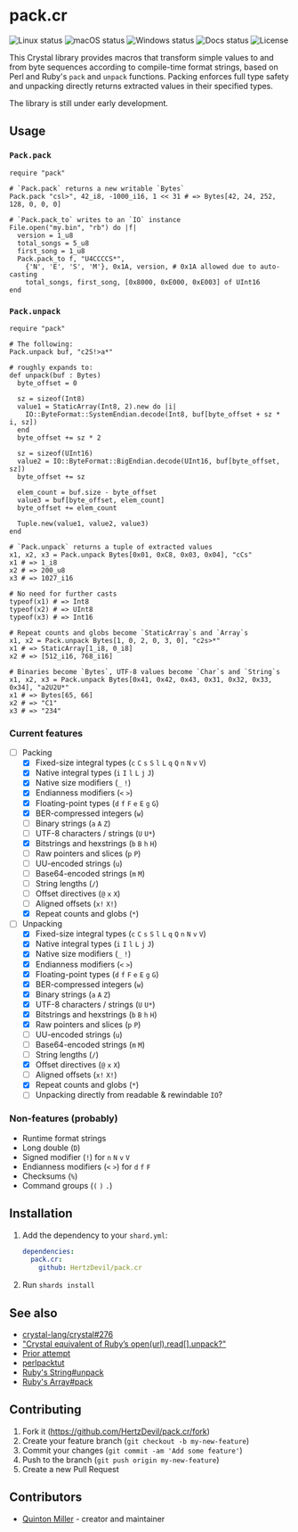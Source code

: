 # pack.cr

![Linux status](https://img.shields.io/github/workflow/status/HertzDevil/pack.cr/Linux%20CI?label=Linux)
![macOS status](https://img.shields.io/github/workflow/status/HertzDevil/pack.cr/macOS%20CI?label=macOS)
![Windows status](https://img.shields.io/github/workflow/status/HertzDevil/pack.cr/Windows%20CI?label=Windows)
![Docs status](https://img.shields.io/github/deployments/HertzDevil/pack.cr/github-pages?label=docs)
![License](https://img.shields.io/github/license/HertzDevil/pack.cr)

This Crystal library provides macros that transform simple values to and from
byte sequences according to compile-time format strings, based on Perl and
Ruby's `pack` and `unpack` functions. Packing enforces full type safety and
unpacking directly returns extracted values in their specified types.

The library is still under early development.

## Usage

### `Pack.pack`

```crystal
require "pack"

# `Pack.pack` returns a new writable `Bytes`
Pack.pack "csl>", 42_i8, -1000_i16, 1 << 31 # => Bytes[42, 24, 252, 128, 0, 0, 0]

# `Pack.pack_to` writes to an `IO` instance
File.open("my.bin", "rb") do |f|
  version = 1_u8
  total_songs = 5_u8
  first_song = 1_u8
  Pack.pack_to f, "U4CCCCS*",
    {'N', 'E', 'S', 'M'}, 0x1A, version, # 0x1A allowed due to auto-casting
    total_songs, first_song, [0x8000, 0xE000, 0xE003] of UInt16
end
```

### `Pack.unpack`

```crystal
require "pack"

# The following:
Pack.unpack buf, "c2S!>a*"

# roughly expands to:
def unpack(buf : Bytes)
  byte_offset = 0

  sz = sizeof(Int8)
  value1 = StaticArray(Int8, 2).new do |i|
    IO::ByteFormat::SystemEndian.decode(Int8, buf[byte_offset + sz * i, sz])
  end
  byte_offset += sz * 2

  sz = sizeof(UInt16)
  value2 = IO::ByteFormat::BigEndian.decode(UInt16, buf[byte_offset, sz])
  byte_offset += sz

  elem_count = buf.size - byte_offset
  value3 = buf[byte_offset, elem_count]
  byte_offset += elem_count

  Tuple.new(value1, value2, value3)
end

# `Pack.unpack` returns a tuple of extracted values
x1, x2, x3 = Pack.unpack Bytes[0x01, 0xC8, 0x03, 0x04], "cCs"
x1 # => 1_i8
x2 # => 200_u8
x3 # => 1027_i16

# No need for further casts
typeof(x1) # => Int8
typeof(x2) # => UInt8
typeof(x3) # => Int16

# Repeat counts and globs become `StaticArray`s and `Array`s
x1, x2 = Pack.unpack Bytes[1, 0, 2, 0, 3, 0], "c2s>*"
x1 # => StaticArray[1_i8, 0_i8]
x2 # => [512_i16, 768_i16]

# Binaries become `Bytes`, UTF-8 values become `Char`s and `String`s
x1, x2, x3 = Pack.unpack Bytes[0x41, 0x42, 0x43, 0x31, 0x32, 0x33, 0x34], "a2U2U*"
x1 # => Bytes[65, 66]
x2 # => "C1"
x3 # => "234"
```

### Current features

* [ ] Packing
  * [x] Fixed-size integral types (`c` `C` `s` `S` `l` `L` `q` `Q` `n` `N` `v` `V`)
  * [x] Native integral types (`i` `I` `l` `L` `j` `J`)
  * [x] Native size modifiers (`_` `!`)
  * [x] Endianness modifiers (`<` `>`)
  * [x] Floating-point types (`d` `f` `F` `e` `E` `g` `G`)
  * [x] BER-compressed integers (`w`)
  * [ ] Binary strings (`a` `A` `Z`)
  * [ ] UTF-8 characters / strings (`U` `U*`)
  * [x] Bitstrings and hexstrings (`b` `B` `h` `H`)
  * [ ] Raw pointers and slices (`p` `P`)
  * [ ] UU-encoded strings (`u`)
  * [ ] Base64-encoded strings (`m` `M`)
  * [ ] String lengths (`/`)
  * [ ] Offset directives (`@` `x` `X`)
  * [ ] Aligned offsets (`x!` `X!`)
  * [x] Repeat counts and globs (`*`)
* [ ] Unpacking
  * [x] Fixed-size integral types (`c` `C` `s` `S` `l` `L` `q` `Q` `n` `N` `v` `V`)
  * [x] Native integral types (`i` `I` `l` `L` `j` `J`)
  * [x] Native size modifiers (`_` `!`)
  * [x] Endianness modifiers (`<` `>`)
  * [x] Floating-point types (`d` `f` `F` `e` `E` `g` `G`)
  * [x] BER-compressed integers (`w`)
  * [x] Binary strings (`a` `A` `Z`)
  * [x] UTF-8 characters / strings (`U` `U*`)
  * [x] Bitstrings and hexstrings (`b` `B` `h` `H`)
  * [x] Raw pointers and slices (`p` `P`)
  * [ ] UU-encoded strings (`u`)
  * [ ] Base64-encoded strings (`m` `M`)
  * [ ] String lengths (`/`)
  * [x] Offset directives (`@` `x` `X`)
  * [ ] Aligned offsets (`x!` `X!`)
  * [x] Repeat counts and globs (`*`)
  * [ ] Unpacking directly from readable & rewindable `IO`?

### Non-features (probably)

* Runtime format strings
* Long double (`D`)
* Signed modifier (`!`) for `n` `N` `v` `V`
* Endianness modifiers (`<` `>`) for `d` `f` `F`
* Checksums (`%`)
* Command groups (`(` `)` `.`)

## Installation

1. Add the dependency to your `shard.yml`:

   ```yaml
   dependencies:
     pack.cr:
       github: HertzDevil/pack.cr
   ```

2. Run `shards install`

## See also

* [crystal-lang/crystal#276](https://github.com/crystal-lang/crystal/issues/276)
* ["Crystal equivalent of Ruby’s open(url).read[].unpack?"](https://forum.crystal-lang.org/t/crystal-equivalent-of-rubys-open-url-read-unpack/2667)
* [Prior attempt](https://github.com/Fusion/crystal-pack)
* [perlpacktut](https://perldoc.perl.org/perlpacktut)
* [Ruby's String#unpack](https://ruby-doc.org/core-3.0.0/String.html#method-i-unpack)
* [Ruby's Array#pack](https://ruby-doc.org/core-3.0.0/Array.html#method-i-pack)

## Contributing

1. Fork it (<https://github.com/HertzDevil/pack.cr/fork>)
2. Create your feature branch (`git checkout -b my-new-feature`)
3. Commit your changes (`git commit -am 'Add some feature'`)
4. Push to the branch (`git push origin my-new-feature`)
5. Create a new Pull Request

## Contributors

* [Quinton Miller](https://github.com/HertzDevil) - creator and maintainer
